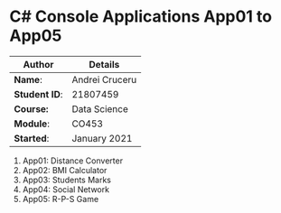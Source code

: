 # C# Console Applications App01 to App05
| Author | Details |
| ---- | ---- |
**Name**: | Andrei Cruceru  |
**Student ID**: | 21807459 |
**Course:** | Data Science |
**Module**: | CO453     |
**Started**: | January 2021 |    

1. App01: Distance Converter
2. App02: BMI Calculator
3. App03: Students Marks
4. App04: Social Network
5. App05: R-P-S Game
